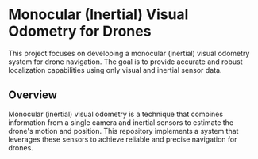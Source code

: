 # Monocular (Inertial) Visual Odometry for Drones

This project focuses on developing a monocular (inertial) visual odometry system for drone navigation. The goal is to provide accurate and robust localization capabilities using only visual and inertial sensor data.


## Overview

Monocular (inertial) visual odometry is a technique that combines information from a single camera and inertial sensors to estimate the drone's motion and position. This repository implements a system that leverages these sensors to achieve reliable and precise navigation for drones.
